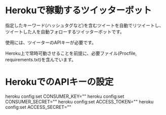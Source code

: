 # Herokuで稼動するツイッターボット
指定したキーワード(ハッシュタグなど)を含むツイートを自動でリツイートし、
ツイートした人を自動フォローするツイッターボットです。

使用には、ツイーターのAPIキーが必要です。

Heroku上で常時可動させることを前提に、必要ファイル(Procfile, requirements.txt)を含んでいます。


# HerokuでのAPIキーの設定

heroku config:set CONSUMER_KEY=""
heroku config:set CONSUMER_SECRET=""
heroku config:set ACCESS_TOKEN=""
heroku config:set ACCESS_SECRET=""